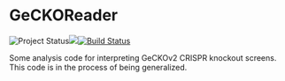 # GeCKOReader

![Project Status](https://img.shields.io/badge/status-wip-red.svg)[![](https://img.shields.io/badge/docs-latest-blue.svg)](https://tlnagy.github.io/GeCKOReader.jl/latest)[![Build
Status](https://travis-ci.org/tlnagy/GeCKOReader.jl.svg?branch=master)](https://travis-ci.org/tlnagy/GeCKOReader.jl)

Some analysis code for interpreting GeCKOv2 CRISPR knockout screens. This
code is in the process of being generalized.

